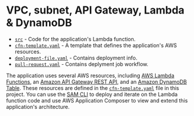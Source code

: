 # VPC, subnet, API Gateway, Lambda & DynamoDB

- [`src`](./src/) - Code for the application's Lambda function.
- [`cfn-template.yaml`](./cfn-template.yaml) - A template that defines the application's AWS resources.
- [`deployment-file.yaml`](./deployment-file.yaml) - Contains deployment info.
- [`pull-request.yaml`](./deployment-file.yaml) - Contains deplyment job workflow.

The application uses several AWS resources, including [AWS Lambda Functions](https://aws.amazon.com/lambda/), an [Amazon API Gateway REST API](https://aws.amazon.com/api-gateway/), and an [Amazon DynamoDB Table](https://aws.amazon.com/dynamodb/). These resources are defined in the [`cfn-template.yaml`](./cfn-template.yaml) file in this project. You can use the [SAM CLI](https://aws.amazon.com/serverless/sam/) to deploy and iterate on the Lambda function code and use AWS Application Composer to view and extend this application's architecture.
